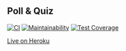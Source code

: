 Poll & Quiz
-----------

[![CI](https://github.com/nteir/pollequiz/actions/workflows/ci_actions.yml/badge.svg)](https://github.com/nteir/pollequiz/actions/workflows/ci_actions.yml)
[![Maintainability](https://api.codeclimate.com/v1/badges/d914b27a0983bcabfefd/maintainability)](https://codeclimate.com/github/nteir/pollequiz/maintainability)
[![Test Coverage](https://api.codeclimate.com/v1/badges/d914b27a0983bcabfefd/test_coverage)](https://codeclimate.com/github/nteir/pollequiz/test_coverage)

[Live on Heroku](https://pollequiz.herokuapp.com/)
